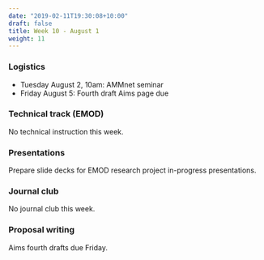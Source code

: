 ```yaml
---
date: "2019-02-11T19:30:08+10:00"
draft: false
title: Week 10 - August 1
weight: 11
---
```


<!--more-->

### Logistics

- Tuesday August 2, 10am: AMMnet seminar
- Friday August 5: Fourth draft Aims page due

### Technical track (EMOD)

No technical instruction this week.

### Presentations

Prepare slide decks for EMOD research project in-progress presentations.

### Journal club

No journal club this week.

### Proposal writing

Aims fourth drafts due Friday.
